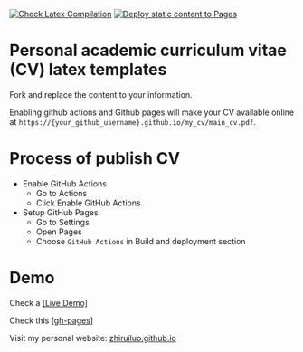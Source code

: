 [![Check Latex Compilation](https://github.com/zhiruiluo/my_cv/actions/workflows/check_latex.yml/badge.svg)](https://github.com/zhiruiluo/my_cv/actions/workflows/check_latex.yml)
[![Deploy static content to Pages](https://github.com/zhiruiluo/my_cv/actions/workflows/publish_static.yml/badge.svg)](https://github.com/zhiruiluo/my_cv/actions/workflows/publish_static.yml)
# Personal academic curriculum vitae (CV) latex templates
Fork and replace the content to your information.

Enabling github actions and Github pages will make your CV available online at ```https://{your_github_username}.github.io/my_cv/main_cv.pdf```.

# Process of publish CV
- Enable GitHub Actions
    - Go to Actions
    - Click Enable GitHub Actions
- Setup GitHub Pages
    - Go to Settings
    - Open Pages
    - Choose ```GitHub Actions``` in Build and deployment section

# Demo
Check a [[Live Demo]](https://zhiruiluo.github.io/my_cv/main_cv.pdf)

Check this [[gh-pages]](https://zhiruiluo.github.io/my_cv)

Visit my personal website: [zhiruiluo.github.io](https://zhiruiluo.github.io)

